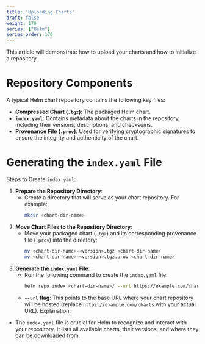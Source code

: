 ```yaml
---
title: 'Uploading Charts'
draft: false
weight: 170
series: ["Helm"]
series_order: 170
---
```

This article will demonstrate how to upload your charts and how to initialize a repository.
# Repository Components
A typical Helm chart repository contains the following key files:
- **Compressed Chart (`.tgz`)**: The packaged Helm chart.
- **`index.yaml`**: Contains metadata about the charts in the repository, including their versions, descriptions, and checksums.
- **Provenance File (`.prov`)**: Used for verifying cryptographic signatures to ensure the integrity and authenticity of the chart.
# Generating the `index.yaml` File
Steps to Create `index.yaml`:
1. **Prepare the Repository Directory**:
   - Create a directory that will serve as your chart repository. For example:
     ```bash
     mkdir <chart-dir-name>
     ```
2. **Move Chart Files to the Repository Directory**:
   - Move your packaged chart (`.tgz`) and its corresponding provenance file (`.prov`) into the directory:
     ```bash
     mv <chart-dir-name>-<version>.tgz <chart-dir-name>
     mv <chart-dir-name>-<version>.tgz.prov <chart-dir-name>
     ```
3. **Generate the `index.yaml` File**:
   - Run the following command to create the `index.yaml` file:
     ```bash
     helm repo index <chart-dir-name>/ --url https://example.com/charts
     ```
   - **`--url` flag**: This points to the base URL where your chart repository will be hosted (replace `https://example.com/charts` with your actual URL).
Explanation:
- The `index.yaml` file is crucial for Helm to recognize and interact with your repository. It lists all available charts, their versions, and where they can be downloaded from.